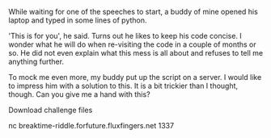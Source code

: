While waiting for one of the speeches to start, a buddy of mine opened his laptop and typed in some lines of python.

'This is for you', he said. Turns out he likes to keep his code concise. I wonder what he will do when re-visiting the code in a couple of months or so. He did not even explain what this mess is all about and refuses to tell me anything further.

To mock me even more, my buddy put up the script on a server. I would like to impress him with a solution to this. It is a bit trickier than I thought, though. Can you give me a hand with this?

Download challenge files

nc breaktime-riddle.forfuture.fluxfingers.net 1337


